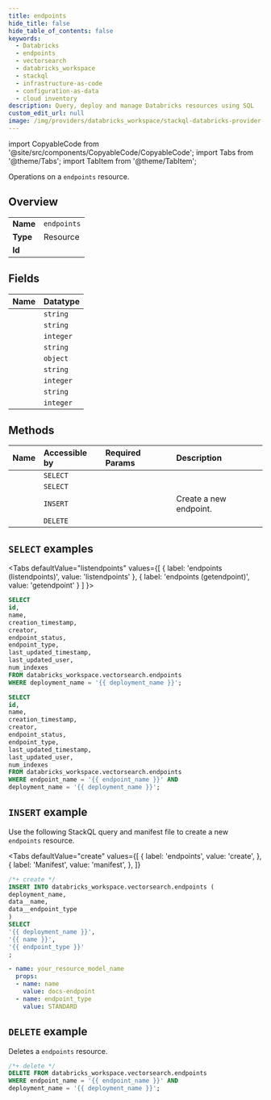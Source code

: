 ```yaml
---
title: endpoints
hide_title: false
hide_table_of_contents: false
keywords:
  - Databricks
  - endpoints
  - vectorsearch
  - databricks_workspace
  - stackql
  - infrastructure-as-code
  - configuration-as-data
  - cloud inventory
description: Query, deploy and manage Databricks resources using SQL
custom_edit_url: null
image: /img/providers/databricks_workspace/stackql-databricks-provider-featured-image.png
---
```


import CopyableCode from '@site/src/components/CopyableCode/CopyableCode';
import Tabs from '@theme/Tabs';
import TabItem from '@theme/TabItem';

Operations on a <code>endpoints</code> resource.  

## Overview
<table><tbody>
<tr><td><b>Name</b></td><td><code>endpoints</code></td></tr>
<tr><td><b>Type</b></td><td>Resource</td></tr>
<tr><td><b>Id</b></td><td><CopyableCode code="databricks_workspace.vectorsearch.endpoints" /></td></tr>
</tbody></table>

## Fields
| Name | Datatype |
|:-----|:---------|
| <CopyableCode code="id" /> | `string` |
| <CopyableCode code="name" /> | `string` |
| <CopyableCode code="creation_timestamp" /> | `integer` |
| <CopyableCode code="creator" /> | `string` |
| <CopyableCode code="endpoint_status" /> | `object` |
| <CopyableCode code="endpoint_type" /> | `string` |
| <CopyableCode code="last_updated_timestamp" /> | `integer` |
| <CopyableCode code="last_updated_user" /> | `string` |
| <CopyableCode code="num_indexes" /> | `integer` |

## Methods
| Name | Accessible by | Required Params | Description |
|:-----|:--------------|:----------------|:------------|
| <CopyableCode code="getendpoint" /> | `SELECT` | <CopyableCode code="endpoint_name, deployment_name" /> |  |
| <CopyableCode code="listendpoints" /> | `SELECT` | <CopyableCode code="deployment_name" /> |  |
| <CopyableCode code="createendpoint" /> | `INSERT` | <CopyableCode code="deployment_name" /> | Create a new endpoint. |
| <CopyableCode code="deleteendpoint" /> | `DELETE` | <CopyableCode code="endpoint_name, deployment_name" /> |  |

## `SELECT` examples

<Tabs
    defaultValue="listendpoints"
    values={[
        { label: 'endpoints (listendpoints)', value: 'listendpoints' },
        { label: 'endpoints (getendpoint)', value: 'getendpoint' }
    ]
}>
<TabItem value="listendpoints">

```sql
SELECT
id,
name,
creation_timestamp,
creator,
endpoint_status,
endpoint_type,
last_updated_timestamp,
last_updated_user,
num_indexes
FROM databricks_workspace.vectorsearch.endpoints
WHERE deployment_name = '{{ deployment_name }}';
```

</TabItem>
<TabItem value="getendpoint">

```sql
SELECT
id,
name,
creation_timestamp,
creator,
endpoint_status,
endpoint_type,
last_updated_timestamp,
last_updated_user,
num_indexes
FROM databricks_workspace.vectorsearch.endpoints
WHERE endpoint_name = '{{ endpoint_name }}' AND
deployment_name = '{{ deployment_name }}';
```

</TabItem>
</Tabs>

## `INSERT` example

Use the following StackQL query and manifest file to create a new <code>endpoints</code> resource.

<Tabs
    defaultValue="create"
    values={[
        { label: 'endpoints', value: 'create', },
        { label: 'Manifest', value: 'manifest', },
    ]}
>
<TabItem value="create">

```sql
/*+ create */
INSERT INTO databricks_workspace.vectorsearch.endpoints (
deployment_name,
data__name,
data__endpoint_type
)
SELECT 
'{{ deployment_name }}',
'{{ name }}',
'{{ endpoint_type }}'
;
```

</TabItem>
<TabItem value="manifest">

```yaml
- name: your_resource_model_name
  props:
  - name: name
    value: docs-endpoint
  - name: endpoint_type
    value: STANDARD

```

</TabItem>
</Tabs>

## `DELETE` example

Deletes a <code>endpoints</code> resource.

```sql
/*+ delete */
DELETE FROM databricks_workspace.vectorsearch.endpoints
WHERE endpoint_name = '{{ endpoint_name }}' AND
deployment_name = '{{ deployment_name }}';
```
